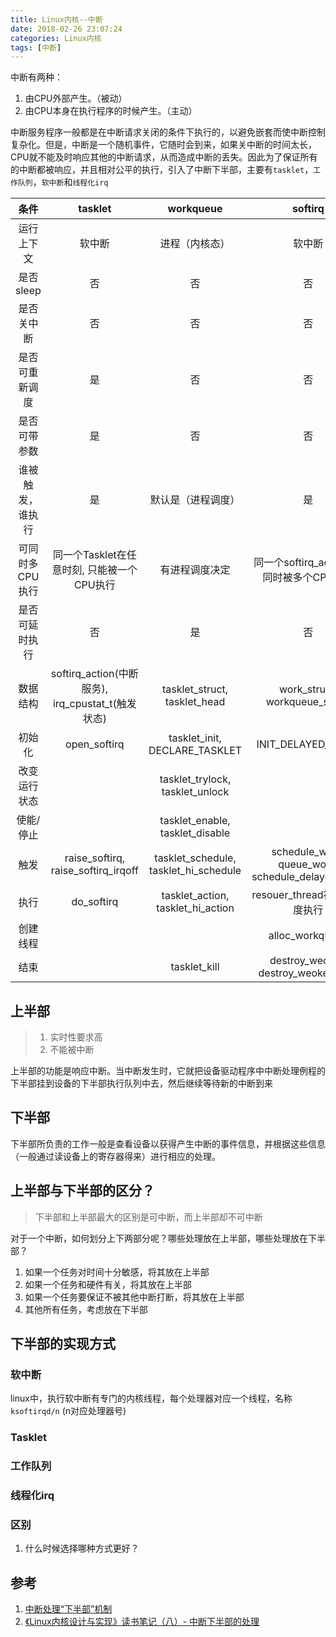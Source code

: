 ```yaml
---
title: Linux内核--中断
date: 2018-02-26 23:07:24
categories: Linux内核
tags: [中断]
---
```


中断有两种：

1. 由CPU外部产生。（被动）
2. 由CPU本身在执行程序的时候产生。（主动）


中断服务程序一般都是在中断请求关闭的条件下执行的，以避免嵌套而使中断控制复杂化。但是，中断是一个随机事件，它随时会到来，如果关中断的时间太长，CPU就不能及时响应其他的中断请求，从而造成中断的丢失。因此为了保证所有的中断都被响应，并且相对公平的执行，引入了中断下半部，主要有`tasklet`，`工作队列`，`软中断`和`线程化irq`

<!--more-->

| 条件 | tasklet |  workqueue | softirq |
| :-:  | :---:   |  :-------: | :-----:|
| 运行上下文 | 软中断 | 进程（内核态）| 软中断|
| 是否sleep|  否  | 否 | 否 |
| 是否关中断|  否  | 否 | 否 |
| 是否可重新调度| 是  | 否 | 否 |
| 是否可带参数| 是 | 否 | 否 |
| 谁被触发，谁执行 | 是 | 默认是（进程调度） | 是  |
| 可同时多CPU执行 | 同一个Tasklet在任意时刻, 只能被一个CPU执行 | 有进程调度决定 | 同一个softirq_action, 可同时被多个CPU执行 |
| 是否可延时执行 | 否 | 是 | 否 |
| 数据结构 | softirq_action(中断服务), irq_cpustat_t(触发状态) | tasklet_struct, tasklet_head | work_struct, workqueue_struct |
| 初始化 | open_softirq | tasklet_init, DECLARE_TASKLET | INIT_DELAYED_WORK |
| 改变运行状态 |   | tasklet_trylock, tasklet_unlock |  |
| 使能/停止 |  | tasklet_enable, tasklet_disable |  |
| 触发 | raise_softirq, raise_softirq_irqoff | tasklet_schedule, tasklet_hi_schedule| schedule_work, queue_work, schedule_delayed_work |
| 执行 | do_softirq | tasklet_action, tasklet_hi_action | resouer_thread被CPU调度执行 |
| 创建线程 |  |  | alloc_workqueue |
| 结束 |  | tasklet_kill | destroy_weoker, destroy_weokequeue |

## 上半部

>1. 实时性要求高
>2. 不能被中断

  上半部的功能是响应中断。当中断发生时，它就把设备驱动程序中中断处理例程的下半部挂到设备的下半部执行队列中去，然后继续等待新的中断到来


## 下半部

下半部所负责的工作一般是查看设备以获得产生中断的事件信息，并根据这些信息（一般通过读设备上的寄存器得来）进行相应的处理。

## 上半部与下半部的区分？

>下半部和上半部最大的区别是可中断，而上半部却不可中断

对于一个中断，如何划分上下两部分呢？哪些处理放在上半部，哪些处理放在下半部？

1. 如果一个任务对时间十分敏感，将其放在上半部
2. 如果一个任务和硬件有关，将其放在上半部
3. 如果一个任务要保证不被其他中断打断，将其放在上半部
4. 其他所有任务，考虑放在下半部

## 下半部的实现方式

### 软中断

linux中，执行软中断有专门的内核线程，每个处理器对应一个线程，名称`ksoftirqd/n` (n对应处理器号)

### Tasklet

### 工作队列

### 线程化irq

### 区别

1. 什么时候选择哪种方式更好？

## 参考

1. [中断处理“下半部”机制](http://blog.csdn.net/myarrow/article/details/9287169)
2. [《Linux内核设计与实现》读书笔记（八）- 中断下半部的处理](https://www.cnblogs.com/wang_yb/archive/2013/04/23/3037268.html)
